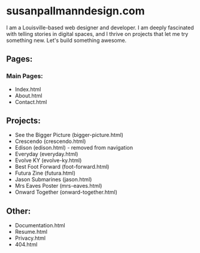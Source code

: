 # susanpallmanndesign.com
I am a Louisville-based web designer and developer. I am deeply fascinated with telling stories in digital spaces, and I thrive on projects that let me try something new. Let's build something awesome.

## Pages:
### Main Pages:
* Index.html
* About.html
* Contact.html

## Projects:
* See the Bigger Picture (bigger-picture.html)
* Crescendo (crescendo.html)
* Edison (edison.html) - removed from navigation
* Everyday (everyday.html)
* Evolve KY (evolve-ky.html)
* Best Foot Forward (foot-forward.html)
* Futura Zine (futura.html)
* Jason Submarines (jason.html)
* Mrs Eaves Poster (mrs-eaves.html)
* Onward Together (onward-together.html)

## Other:
* Documentation.html
* Resume.html
* Privacy.html
* 404.html
